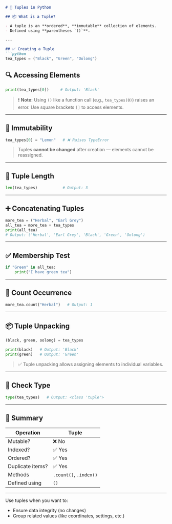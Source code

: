 ````markdown
# 📘 Tuples in Python

## 📦 What is a Tuple?

- A tuple is an **ordered**, **immutable** collection of elements.
- Defined using **parentheses `()`**.

---

## ✅ Creating a Tuple
```python
tea_types = ("Black", "Green", "Oolong")
````

## 🔍 Accessing Elements

```python
print(tea_types[0])     # Output: 'Black'
```

> ❗ **Note:** Using `()` like a function call (e.g., `tea_types(0)`) raises an error. Use square brackets `[]` to access elements.

---

## 🚫 Immutability

```python
tea_types[0] = "Lemon"   # ❌ Raises TypeError
```

> Tuples **cannot be changed** after creation — elements cannot be reassigned.

---

## 📏 Tuple Length

```python
len(tea_types)           # Output: 3
```

---

## ➕ Concatenating Tuples

```python
more_tea = ("Herbal", "Earl Grey")
all_tea = more_tea + tea_types
print(all_tea)
# Output: ('Herbal', 'Earl Grey', 'Black', 'Green', 'Oolong')
```

---

## ✅ Membership Test

```python
if "Green" in all_tea:
    print("I have green tea")
```

---

## 🔢 Count Occurrence

```python
more_tea.count("Herbal")   # Output: 1
```

---

## 📦 Tuple Unpacking

```python
(black, green, oolong) = tea_types

print(black)   # Output: 'Black'
print(green)   # Output: 'Green'
```

> ✅ Tuple unpacking allows assigning elements to individual variables.

---

## 🧾 Check Type

```python
type(tea_types)   # Output: <class 'tuple'>
```

---

## 🔐 Summary

| Operation        | Tuple                  |
| ---------------- | ---------------------- |
| Mutable?         | ❌ No                   |
| Indexed?         | ✅ Yes                  |
| Ordered?         | ✅ Yes                  |
| Duplicate items? | ✅ Yes                  |
| Methods          | `.count()`, `.index()` |
| Defined using    | `()`                   |

---

Use tuples when you want to:

* Ensure data integrity (no changes)
* Group related values (like coordinates, settings, etc.)

```
